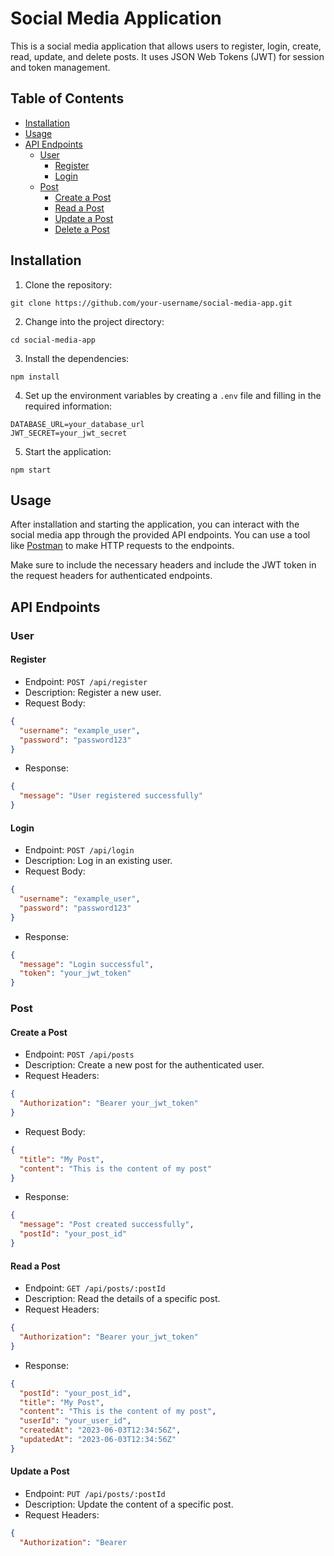 # Social Media Application

This is a social media application that allows users to register, login, create, read, update, and delete posts. It uses JSON Web Tokens (JWT) for session and token management.

## Table of Contents
- [Installation](#installation)
- [Usage](#usage)
- [API Endpoints](#api-endpoints)
  - [User](#user)
    - [Register](#register)
    - [Login](#login)
  - [Post](#post)
    - [Create a Post](#create-a-post)
    - [Read a Post](#read-a-post)
    - [Update a Post](#update-a-post)
    - [Delete a Post](#delete-a-post)

## Installation

1. Clone the repository:

```
git clone https://github.com/your-username/social-media-app.git
```

2. Change into the project directory:

```
cd social-media-app
```

3. Install the dependencies:

```
npm install
```

4. Set up the environment variables by creating a `.env` file and filling in the required information:

```
DATABASE_URL=your_database_url
JWT_SECRET=your_jwt_secret
```

5. Start the application:

```
npm start
```

## Usage

After installation and starting the application, you can interact with the social media app through the provided API endpoints. You can use a tool like [Postman](https://www.postman.com/) to make HTTP requests to the endpoints.

Make sure to include the necessary headers and include the JWT token in the request headers for authenticated endpoints.

## API Endpoints

### User

#### Register

- Endpoint: `POST /api/register`
- Description: Register a new user.
- Request Body:

```json
{
  "username": "example_user",
  "password": "password123"
}
```

- Response:

```json
{
  "message": "User registered successfully"
}
```

#### Login

- Endpoint: `POST /api/login`
- Description: Log in an existing user.
- Request Body:

```json
{
  "username": "example_user",
  "password": "password123"
}
```

- Response:

```json
{
  "message": "Login successful",
  "token": "your_jwt_token"
}
```

### Post

#### Create a Post

- Endpoint: `POST /api/posts`
- Description: Create a new post for the authenticated user.
- Request Headers:

```json
{
  "Authorization": "Bearer your_jwt_token"
}
```

- Request Body:

```json
{
  "title": "My Post",
  "content": "This is the content of my post"
}
```

- Response:

```json
{
  "message": "Post created successfully",
  "postId": "your_post_id"
}
```

#### Read a Post

- Endpoint: `GET /api/posts/:postId`
- Description: Read the details of a specific post.
- Request Headers:

```json
{
  "Authorization": "Bearer your_jwt_token"
}
```

- Response:

```json
{
  "postId": "your_post_id",
  "title": "My Post",
  "content": "This is the content of my post",
  "userId": "your_user_id",
  "createdAt": "2023-06-03T12:34:56Z",
  "updatedAt": "2023-06-03T12:34:56Z"
}
```

#### Update a Post

- Endpoint: `PUT /api/posts/:postId`
- Description: Update the content of a specific post.
- Request Headers:

```json
{
  "Authorization": "Bearer